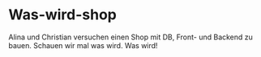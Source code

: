 # Was-wird-shop
Alina und Christian versuchen einen Shop mit DB, Front- und Backend zu bauen. Schauen wir mal was wird. Was wird!


